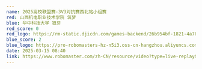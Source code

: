 ```yaml
---
name: 2025高校联盟赛-3V3对抗赛西北站小组赛
red: 山西机电职业技术学院 筑梦
blue: 华中科技大学 狼牙
red_score: 0
red_logo: https://rm-static.djicdn.com/games-backend/26b954bf-1821-4a78-81f4-0c43c0bca31a?x-oss-process=image/resize,h_64,m_lfit
blue_score: 2
blue_logo: https://pro-robomasters-hz-n5i3.oss-cn-hangzhou.aliyuncs.com/teams/1525675209294-logo_blue_800x800.png
date: 2025-03-15 08:40
link: https://www.robomaster.com/zh-CN/resource/video?type=live-replay&videoUrl=https://vod.robomaster.com/60408f12014371f0bb9d5017e1f80102/1b81aa4ebfca4161835b8a039de7d51d-b11df37b0aaf53425910aa8166955331-ld.mp4&zoneType=548
---
```

